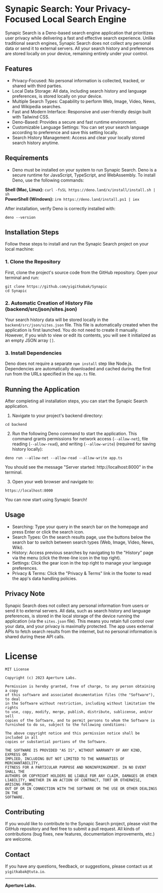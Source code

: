 # Synapic Search: Your Privacy-Focused Local Search Engine

Synapic Search is a Deno-based search engine application that prioritizes user privacy while delivering a fast and effective search experience. Unlike traditional search engines, Synapic Search does not collect any personal data or send it to external servers. All your search history and preferences are stored locally on your device, remaining entirely under your control.

## Features
- Privacy-Focused: No personal information is collected, tracked, or shared with third parties.
- Local Data Storage: All data, including search history and language preferences, is stored locally on your device.
- Multiple Search Types: Capability to perform Web, Image, Video, News, and Wikipedia searches.
- Fast and Modern Interface: Responsive and user-friendly design built with Tailwind CSS.
- Deno-Based: Provides a secure and fast runtime environment.
- Customizable Language Settings: You can set your search language according to preference and save this setting locally.
- Search History Management: Access and clear your locally stored search history anytime.

## Requirements
- Deno must be installed on your system to run Synapic Search. Deno is a secure runtime for JavaScript, TypeScript, and WebAssembly. To install Deno, use the following commands: <br />

**Shell (Mac, Linux):** ```curl -fsSL https://deno.land/x/install/install.sh | sh``` <br />
**PowerShell (Windows):** ```irm https://deno.land/install.ps1 | iex```

After installation, verify Deno is correctly installed with:
```
deno --version
```

## Installation Steps
Follow these steps to install and run the Synapic Search project on your local machine:

### 1. Clone the Repository
First, clone the project's source code from the GitHub repository. Open your terminal and run:
```
git clone https://github.com/yigitkabak/Synapic
cd Synapic
```

### 2. Automatic Creation of History File (backend/src/json/sites.json)
Your search history data will be stored locally in the `backend/src/json/sites.json` file. This file is automatically created when the application is first launched. You do not need to create it manually. However, if you wish to view or edit its contents, you will see it initialized as an empty JSON array `[]`.

### 3. Install Dependencies
Deno does not require a separate `npm install` step like Node.js. Dependencies are automatically downloaded and cached during the first run from the URLs specified in the `app.ts` file.

## Running the Application
After completing all installation steps, you can start the Synapic Search application.

1. Navigate to your project's backend directory:
```
cd backend
```

2. Run the following Deno command to start the application. This command grants permissions for network access (`--allow-net`), file reading (`--allow-read`), and writing (`--allow-write`) (required for saving history locally):
```
deno run --allow-net --allow-read --allow-write app.ts
```

You should see the message "Server started: http://localhost:8000" in the terminal.

3. Open your web browser and navigate to:
```
https://localhost:8000
```

You can now start using Synapic Search!

## Usage
- Searching: Type your query in the search bar on the homepage and press Enter or click the search icon.
- Search Types: On the search results page, use the buttons below the search bar to switch between search types (Web, Image, Video, News, Wiki).
- History: Access previous searches by navigating to the "History" page via the menu (click the three-line icon in the top right).
- Settings: Click the gear icon in the top right to manage your language preferences.
- Privacy & Terms: Click the "Privacy & Terms" link in the footer to read the app's data handling policies.

## Privacy Note
Synapic Search does not collect any personal information from users or send it to external servers. All data, such as search history and language preferences, is stored in the local storage of the device running the application (via the `sites.json` file). This means you retain full control over your data, and your privacy is maximally protected. The app uses external APIs to fetch search results from the internet, but no personal information is shared during these API calls.

# License
```
MIT License

Copyright (c) 2023 Aperture Labs.

Permission is hereby granted, free of charge, to any person obtaining a copy
of this software and associated documentation files (the "Software"), to deal
in the Software without restriction, including without limitation the rights
to use, copy, modify, merge, publish, distribute, sublicense, and/or sell
copies of the Software, and to permit persons to whom the Software is
furnished to do so, subject to the following conditions:

The above copyright notice and this permission notice shall be included in all
copies or substantial portions of the Software.

THE SOFTWARE IS PROVIDED "AS IS", WITHOUT WARRANTY OF ANY KIND, EXPRESS OR
IMPLIED, INCLUDING BUT NOT LIMITED TO THE WARRANTIES OF MERCHANTABILITY,
FITNESS FOR A PARTICULAR PURPOSE AND NONINFRINGEMENT. IN NO EVENT SHALL THE
AUTHORS OR COPYRIGHT HOLDERS BE LIABLE FOR ANY CLAIM, DAMAGES OR OTHER
LIABILITY, WHETHER IN AN ACTION OF CONTRACT, TORT OR OTHERWISE, ARISING FROM,
OUT OF OR IN CONNECTION WITH THE SOFTWARE OR THE USE OR OTHER DEALINGS IN THE
SOFTWARE.
```
## Contributing
If you would like to contribute to the Synapic Search project, please visit the GitHub repository and feel free to submit a pull request. All kinds of contributions (bug fixes, new features, documentation improvements, etc.) are welcome.
## Contact

If you have any questions, feedback, or suggestions, please contact us at `yigitkabak@tuta.io`.

---

**Aperture Labs.**
